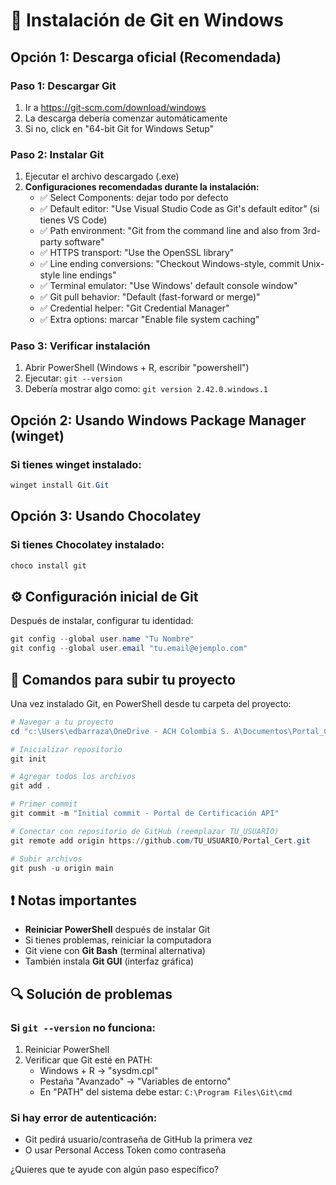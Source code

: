 # 🔧 Instalación de Git en Windows

## Opción 1: Descarga oficial (Recomendada)

### Paso 1: Descargar Git
1. Ir a https://git-scm.com/download/windows
2. La descarga debería comenzar automáticamente
3. Si no, click en "64-bit Git for Windows Setup"

### Paso 2: Instalar Git
1. Ejecutar el archivo descargado (.exe)
2. **Configuraciones recomendadas durante la instalación:**
   - ✅ Select Components: dejar todo por defecto
   - ✅ Default editor: "Use Visual Studio Code as Git's default editor" (si tienes VS Code)
   - ✅ Path environment: "Git from the command line and also from 3rd-party software"
   - ✅ HTTPS transport: "Use the OpenSSL library"
   - ✅ Line ending conversions: "Checkout Windows-style, commit Unix-style line endings"
   - ✅ Terminal emulator: "Use Windows' default console window"
   - ✅ Git pull behavior: "Default (fast-forward or merge)"
   - ✅ Credential helper: "Git Credential Manager"
   - ✅ Extra options: marcar "Enable file system caching"

### Paso 3: Verificar instalación
1. Abrir PowerShell (Windows + R, escribir "powershell")
2. Ejecutar: `git --version`
3. Debería mostrar algo como: `git version 2.42.0.windows.1`

## Opción 2: Usando Windows Package Manager (winget)

### Si tienes winget instalado:
```powershell
winget install Git.Git
```

## Opción 3: Usando Chocolatey

### Si tienes Chocolatey instalado:
```powershell
choco install git
```

## ⚙️ Configuración inicial de Git

Después de instalar, configurar tu identidad:

```powershell
git config --global user.name "Tu Nombre"
git config --global user.email "tu.email@ejemplo.com"
```

## 🚀 Comandos para subir tu proyecto

Una vez instalado Git, en PowerShell desde tu carpeta del proyecto:

```powershell
# Navegar a tu proyecto
cd "c:\Users\edbarraza\OneDrive - ACH Colombia S. A\Documentos\Portal_Cert"

# Inicializar repositorio
git init

# Agregar todos los archivos
git add .

# Primer commit
git commit -m "Initial commit - Portal de Certificación API"

# Conectar con repositorio de GitHub (reemplazar TU_USUARIO)
git remote add origin https://github.com/TU_USUARIO/Portal_Cert.git

# Subir archivos
git push -u origin main
```

## ❗ Notas importantes

- **Reiniciar PowerShell** después de instalar Git
- Si tienes problemas, reiniciar la computadora
- Git viene con **Git Bash** (terminal alternativa)
- También instala **Git GUI** (interfaz gráfica)

## 🔍 Solución de problemas

### Si `git --version` no funciona:
1. Reiniciar PowerShell
2. Verificar que Git esté en PATH:
   - Windows + R → "sysdm.cpl"
   - Pestaña "Avanzado" → "Variables de entorno"
   - En "PATH" del sistema debe estar: `C:\Program Files\Git\cmd`

### Si hay error de autenticación:
- Git pedirá usuario/contraseña de GitHub la primera vez
- O usar Personal Access Token como contraseña

¿Quieres que te ayude con algún paso específico?
